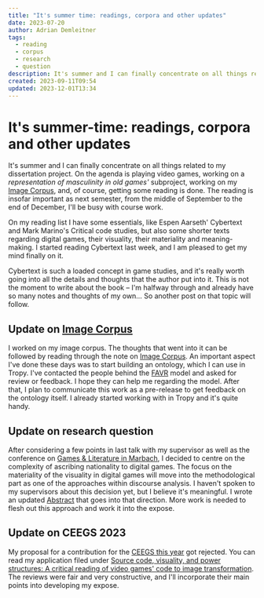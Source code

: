 ```yaml
---
title: "It's summer time: readings, corpora and other updates"
date: 2023-07-20
author: Adrian Demleitner
tags:
  - reading
  - corpus
  - research
  - question
description: It's summer and I can finally concentrate on all things related to my dissertation project. On the agenda is playing video games, working on a representation of masculinity in old games' subproject, working on my Image Corpus, and, of course, getting some reading is done.
created: 2023-09-11T09:54
updated: 2023-12-01T13:34
---
```

# It's summer-time: readings, corpora and other updates
It's summer and I can finally concentrate on all things related to my dissertation project. On the agenda is playing video games, working on a *representation of masculinity in old games'* subproject, working on my [Image Corpus](notes/Image%20Corpus.md), and, of course, getting some reading is done. The reading is insofar important as next semester, from the middle of September to the end of December, I'll be busy with course work.

On my reading list I have some essentials, like Espen Aarseth' Cybertext and Mark Marino's Critical code studies, but also some shorter texts regarding digital games, their visuality, their materiality and meaning-making. I started reading Cybertext last week, and I am pleased to get my mind finally on it.

Cybertext is such a loaded concept in game studies, and it's really worth going into all the details and thoughts that the author put into it. This is not the moment to write about the book – I'm halfway through and already have so many notes and thoughts of my own… So another post on that topic will follow.

## Update on [Image Corpus](notes/Image%20Corpus.md)
I worked on my image corpus. The thoughts that went into it can be followed by reading through the note on [Image Corpus](notes/Image%20Corpus.md). An important aspect I've done these days was to start building an ontology, which I can use in Tropy. I've contacted the people behind the [FAVR](notes/FAVR.md) model and asked for review or feedback. I hope they can help me regarding the model. After that, I plan to communicate this work as a pre-release to get feedback on the ontology itself. I already started working with in Tropy and it's quite handy.

## Update on research question
After considering a few points in last talk with my supervisor as well as the conference on [Games & Literature in Marbach](journal/2023-07-05.md), I decided to centre on the complexity of ascribing nationality to digital games. The focus on the materiality of the visuality in digital games will move into the methodological part as one of the approaches within discourse analysis. I haven't spoken to my supervisors about this decision yet, but I believe it's meaningful. I wrote an updated [Abstract](notes/Abstract.md) that goes into that direction. More work is needed to flesh out this approach and work it into the expose.

## Update on CEEGS 2023
My proposal for a contribution for the [CEEGS this year](https://www.macromedia-fachhochschule.de/de/lp/ceegs-2023/) got rejected. You can read my application filed under [Source code, visuality, and power structures: A critical reading of video games' code to image transformation](notes/ceegs_2023/ceegs_2023.md). The reviews were fair and very constructive, and I'll incorporate their main points into developing my expose.

